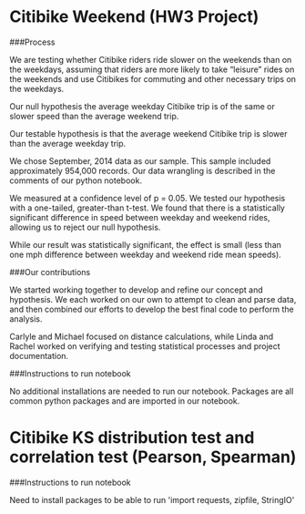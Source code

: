# Citibike Weekend (HW3 Project)

###Process

We are testing whether Citibike riders ride slower on the weekends than on the weekdays, assuming that riders are more likely to take “leisure” rides on the weekends and use Citibikes for commuting and other necessary trips on the weekdays.

Our null hypothesis the average weekday Citibike trip is of the same or slower speed than the average weekend trip.

Our testable hypothesis is that the average weekend Citibike trip is slower than the average weekday trip.

We chose September, 2014 data as our sample. This sample included approximately 954,000 records. Our data wrangling is described in the comments of our python notebook.

We measured at a confidence level of p = 0.05. We tested our hypothesis with a one-tailed, greater-than t-test. We found that there is a statistically significant difference in speed between weekday and weekend rides, allowing us to reject our null hypothesis. 

While our result was statistically significant, the effect is small (less than one mph difference between weekday and weekend ride mean speeds).

###Our contributions

We started working together to develop and refine our concept and hypothesis. We each worked on our own to attempt to clean and parse data, and then combined our efforts to develop the best final code to perform the analysis. 

Carlyle and Michael focused on distance calculations, while Linda and Rachel worked on verifying and testing statistical processes and project documentation.

###Instructions to run notebook

No additional installations are needed to run our notebook. Packages are all common python packages and are imported in our notebook.

# Citibike KS distribution test and correlation test (Pearson, Spearman)

###Instructions to run notebook

Need to install packages to be able to run 'import requests, zipfile, StringIO'
